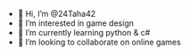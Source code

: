 - 👋 Hi, I’m @24Taha42
- 👀 I’m interested in game design
- 🌱 I’m currently learning python & c#
- 💞️ I’m looking to collaborate on online games

<!---
24Taha42/24Taha42 is a ✨ special ✨ repository because its `README.md` (this file) appears on your GitHub profile.
You can click the Preview link to take a look at your changes.
--->
